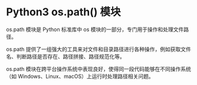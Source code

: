 # Python3 os.path() 模块
os.path 模块是 Python 标准库中 os 模块的一部分，专门用于操作和处理文件路径。

os.path 提供了一组强大的工具来对文件和目录路径进行各种操作，例如获取文件名、判断路径是否存在、路径拼接、路径规范化等。

os.path 模块在跨平台操作系统中表现良好，使得同一段代码能够在不同操作系统（如 Windows、Linux、macOS）上运行时处理路径相关问题。